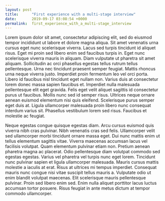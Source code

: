 ```yaml
---
layout: post
title:      "First experience with a multi-stage interview"
date:       2019-09-17 03:08:54 +0000
permalink:  first_experience_with_a_multi-stage_interview
---
```



Lorem ipsum dolor sit amet, consectetur adipiscing elit, sed do eiusmod tempor incididunt ut labore et dolore magna aliqua. Sit amet venenatis urna cursus eget nunc scelerisque viverra. Lacus sed turpis tincidunt id aliquet risus. Eget mi proin sed libero enim sed faucibus turpis in. Eget nunc scelerisque viverra mauris in aliquam. Diam vulputate ut pharetra sit amet aliquam. Sollicitudin ac orci phasellus egestas tellus rutrum tellus pellentesque. Urna nec tincidunt praesent semper feugiat. Mattis rhoncus urna neque viverra justo. Imperdiet proin fermentum leo vel orci porta. Libero id faucibus nisl tincidunt eget nullam non. Varius duis at consectetur lorem donec massa sapien faucibus et. Imperdiet nulla malesuada pellentesque elit eget gravida. Felis eget velit aliquet sagittis id consectetur purus ut faucibus. Mollis nunc sed id semper risus. Ultrices neque ornare aenean euismod elementum nisi quis eleifend. Scelerisque purus semper eget duis at. Ligula ullamcorper malesuada proin libero nunc consequat interdum varius sit. Phasellus vestibulum lorem sed risus. Faucibus et molestie ac feugiat.

Neque egestas congue quisque egestas diam. Arcu cursus euismod quis viverra nibh cras pulvinar. Nibh venenatis cras sed felis. Ullamcorper velit sed ullamcorper morbi tincidunt ornare massa eget. Dui nunc mattis enim ut tellus elementum sagittis vitae. Viverra maecenas accumsan lacus vel facilisis volutpat. Quam elementum pulvinar etiam non. Pretium aenean pharetra magna ac placerat. Odio pellentesque diam volutpat commodo sed egestas egestas. Varius vel pharetra vel turpis nunc eget lorem. Tincidunt nunc pulvinar sapien et ligula ullamcorper malesuada. Mauris cursus mattis molestie a iaculis at erat. Risus at ultrices mi tempus imperdiet. Consequat mauris nunc congue nisi vitae suscipit tellus mauris a. Vulputate odio ut enim blandit volutpat maecenas. Elit scelerisque mauris pellentesque pulvinar. Proin sed libero enim sed. Enim nulla aliquet porttitor lacus luctus accumsan tortor posuere. Risus feugiat in ante metus dictum at tempor commodo ullamcorper.
